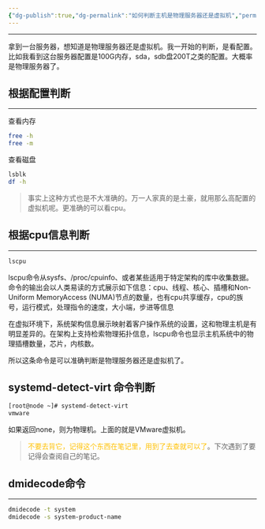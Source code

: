 ```yaml
---
{"dg-publish":true,"dg-permalink":"如何判断主机是物理服务器还是虚拟机","permalink":"/如何判断主机是物理服务器还是虚拟机/","noteIcon":"","created":"2022-11-09","updated":""}
---
```



---
拿到一台服务器，想知道是物理服务器还是虚拟机。我一开始的判断，是看配置。比如我看到这台服务器配置是100G内存，sda，sdb盘200T之类的配置。大概率是物理服务器了。
## 根据配置判断
---
查看内存
```bash
free -h
free -m
```
查看磁盘
```bash
lsblk
df -h
```

>事实上这种方式也是不大准确的。万一人家真的是土豪，就用那么高配置的虚拟机呢。更准确的可以看cpu。
## 根据cpu信息判断
---
```bash
lscpu
```
lscpu命令从sysfs、/proc/cpuinfo、或者某些适用于特定架构的库中收集数据。命令的输出会以人类易读的方式展示如下信息：cpu、线程、核心、插槽和Non-Uniform MemoryAccess (NUMA)节点的数量，也有cpu共享缓存，cpu的族号，运行模式，处理指令的速度，大小端，步进等信息

在虚拟环境下，系统架构信息展示映射着客户操作系统的设置，这和物理主机是有明显差异的。在架构上支持检索物理拓扑信息，lscpu命令也显示主机系统中的物理插槽数量，芯片，内核数。

所以这条命令是可以准确判断是物理服务器还是虚拟机了。

##  systemd-detect-virt 命令判断
```bash
[root@node ~]# systemd-detect-virt
vmware

```
如果返回none，则为物理机。上面的就是VMware虚拟机。
> <font color="#ffc000">不要去背它，记得这个东西在笔记里，用到了去查就可以了</font>。下次遇到了要记得会查阅自己的笔记。

## dmidecode命令
---
```bash
dmidecode -t system
dmidecode -s system-product-name
```


